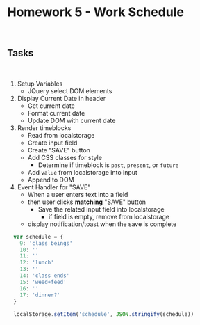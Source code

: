 # Homework 5 - Work Schedule

​

## Tasks

​

1. Setup Variables
   - JQuery select DOM elements
1. Display Current Date in header
   - Get current date
   - Format current date
   - Update DOM with current date
1. Render timeblocks
   - Read from localstorage
   - Create input field
   - Create "SAVE" button
   - Add CSS classes for style
     - Determine if timeblock is `past`, `present`, or `future`
   - Add `value` from localstorage into input
   - Append to DOM
1. Event Handler for "SAVE"
   - When a user enters text into a field
   - then user clicks **matching** "SAVE" button
     - Save the related input field into localstorage
       - if field is empty, remove from localstorage
   - display notification/toast when the save is complete
     ​

```js
  var schedule = {
    9: 'class beings'
    10: ''
    11: ''
    12: 'lunch'
    13: ''
    14: 'class ends'
    15: 'weed+feed'
    16: ''
    17: 'dinner?'
  }
​
  localStorage.setItem('schedule', JSON.stringify(schedule))
```
